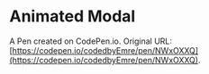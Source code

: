 # Animated Modal

A Pen created on CodePen.io. Original URL: [https://codepen.io/codedbyEmre/pen/NWxOXXQ](https://codepen.io/codedbyEmre/pen/NWxOXXQ).

